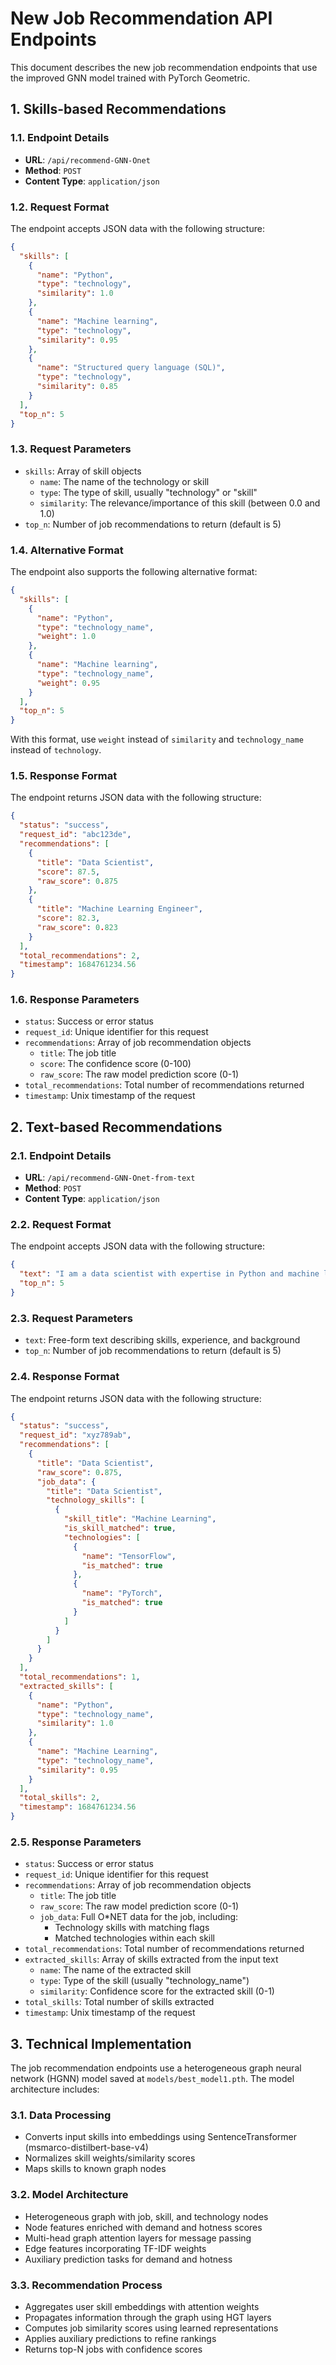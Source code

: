 # New Job Recommendation API Endpoints

This document describes the new job recommendation endpoints that use the improved GNN model trained with PyTorch Geometric.

## 1. Skills-based Recommendations

### 1.1. Endpoint Details

- **URL**: `/api/recommend-GNN-Onet`
- **Method**: `POST`
- **Content Type**: `application/json`

### 1.2. Request Format

The endpoint accepts JSON data with the following structure:

```json
{
  "skills": [
    {
      "name": "Python",
      "type": "technology",
      "similarity": 1.0
    },
    {
      "name": "Machine learning",
      "type": "technology",
      "similarity": 0.95
    },
    {
      "name": "Structured query language (SQL)",
      "type": "technology",
      "similarity": 0.85
    }
  ],
  "top_n": 5
}
```

### 1.3. Request Parameters

- `skills`: Array of skill objects
  - `name`: The name of the technology or skill
  - `type`: The type of skill, usually "technology" or "skill"
  - `similarity`: The relevance/importance of this skill (between 0.0 and 1.0)
- `top_n`: Number of job recommendations to return (default is 5)

### 1.4. Alternative Format

The endpoint also supports the following alternative format:

```json
{
  "skills": [
    {
      "name": "Python",
      "type": "technology_name",
      "weight": 1.0
    },
    {
      "name": "Machine learning",
      "type": "technology_name",
      "weight": 0.95
    }
  ],
  "top_n": 5
}
```

With this format, use `weight` instead of `similarity` and `technology_name` instead of `technology`.

### 1.5. Response Format

The endpoint returns JSON data with the following structure:

```json
{
  "status": "success",
  "request_id": "abc123de",
  "recommendations": [
    {
      "title": "Data Scientist",
      "score": 87.5,
      "raw_score": 0.875
    },
    {
      "title": "Machine Learning Engineer",
      "score": 82.3,
      "raw_score": 0.823
    }
  ],
  "total_recommendations": 2,
  "timestamp": 1684761234.56
}
```

### 1.6. Response Parameters

- `status`: Success or error status
- `request_id`: Unique identifier for this request
- `recommendations`: Array of job recommendation objects
  - `title`: The job title
  - `score`: The confidence score (0-100)
  - `raw_score`: The raw model prediction score (0-1)
- `total_recommendations`: Total number of recommendations returned
- `timestamp`: Unix timestamp of the request

## 2. Text-based Recommendations

### 2.1. Endpoint Details

- **URL**: `/api/recommend-GNN-Onet-from-text`
- **Method**: `POST`
- **Content Type**: `application/json`

### 2.2. Request Format

The endpoint accepts JSON data with the following structure:

```json
{
  "text": "I am a data scientist with expertise in Python and machine learning. I have experience with TensorFlow, PyTorch, and SQL databases.",
  "top_n": 5
}
```

### 2.3. Request Parameters

- `text`: Free-form text describing skills, experience, and background
- `top_n`: Number of job recommendations to return (default is 5)

### 2.4. Response Format

The endpoint returns JSON data with the following structure:

```json
{
  "status": "success",
  "request_id": "xyz789ab",
  "recommendations": [
    {
      "title": "Data Scientist",
      "raw_score": 0.875,
      "job_data": {
        "title": "Data Scientist",
        "technology_skills": [
          {
            "skill_title": "Machine Learning",
            "is_skill_matched": true,
            "technologies": [
              {
                "name": "TensorFlow",
                "is_matched": true
              },
              {
                "name": "PyTorch",
                "is_matched": true
              }
            ]
          }
        ]
      }
    }
  ],
  "total_recommendations": 1,
  "extracted_skills": [
    {
      "name": "Python",
      "type": "technology_name",
      "similarity": 1.0
    },
    {
      "name": "Machine Learning",
      "type": "technology_name",
      "similarity": 0.95
    }
  ],
  "total_skills": 2,
  "timestamp": 1684761234.56
}
```

### 2.5. Response Parameters

- `status`: Success or error status
- `request_id`: Unique identifier for this request
- `recommendations`: Array of job recommendation objects
  - `title`: The job title
  - `raw_score`: The raw model prediction score (0-1)
  - `job_data`: Full O\*NET data for the job, including:
    - Technology skills with matching flags
    - Matched technologies within each skill
- `total_recommendations`: Total number of recommendations returned
- `extracted_skills`: Array of skills extracted from the input text
  - `name`: The name of the extracted skill
  - `type`: Type of the skill (usually "technology_name")
  - `similarity`: Confidence score for the extracted skill (0-1)
- `total_skills`: Total number of skills extracted
- `timestamp`: Unix timestamp of the request

## 3. Technical Implementation

The job recommendation endpoints use a heterogeneous graph neural network (HGNN) model saved at `models/best_model1.pth`. The model architecture includes:

### 3.1. Data Processing

- Converts input skills into embeddings using SentenceTransformer (msmarco-distilbert-base-v4)
- Normalizes skill weights/similarity scores
- Maps skills to known graph nodes

### 3.2. Model Architecture

- Heterogeneous graph with job, skill, and technology nodes
- Node features enriched with demand and hotness scores
- Multi-head graph attention layers for message passing
- Edge features incorporating TF-IDF weights
- Auxiliary prediction tasks for demand and hotness

### 3.3. Recommendation Process

- Aggregates user skill embeddings with attention weights
- Propagates information through the graph using HGT layers
- Computes job similarity scores using learned representations
- Applies auxiliary predictions to refine rankings
- Returns top-N jobs with confidence scores
